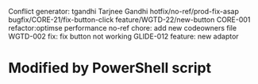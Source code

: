 Conflict generator:
tgandhi Tarjnee Gandhi  hotfix/no-ref/prod-fix-asap bugfix/CORE-21/fix-button-click feature/WGTD-22/new-button  CORE-001 refactor:optimse performance no-ref chore: add new codeowners file WGTD-002 fix: fix button not working GLIDE-012 feature: new adaptor
# Modified by PowerShell script
